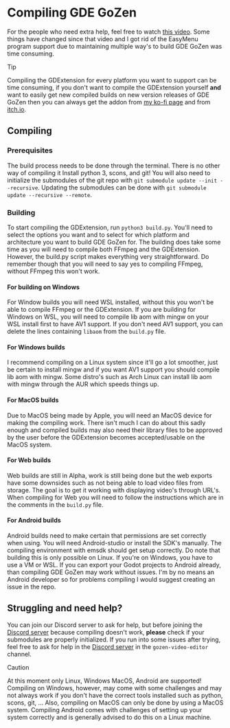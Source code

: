# Compiling GDE GoZen
For the people who need extra help, feel free to watch [this video](https://youtu.be/62smFmZyekg). Some things have changed since that video and I got rid of the EasyMenu program support due to maintaining multiple way's to build GDE GoZen was time consuming.

> [!TIP]
> Compiling the GDExtension for every platform you want to support can be time consuming, if you don't want to compile the GDExtension yourself **and** want to easily get new compiled builds on new version releases of GDE GoZen then you can always get the addon from [my ko-fi page](https://ko-fi.com/s/c6ec85052b) and from [itch.io](https://voylin.itch.io/gde-gozen-video-playback-addon-for-godot).

## Compiling
### Prerequisites
The build process needs to be done through the terminal. There is no other way of compiling it 
Install python 3, scons, and git! You will also need to initialize the submodules of the git repo with `git submodule update --init --recursive`. Updating the submodules can be done with `git submodule update --recursive --remote`.

### Building
To start compiling the GDExtension, run `python3 build.py`. You'll need to select the options you want and to select for which platform and architecture you want to build GDE GoZen for. The building does take some time as you will need to compile both FFmpeg and the GDExtension. However, the build.py script makes everything very straightforward. Do remember though that you will need to say yes to compiling FFmpeg, without FFmpeg this won't work.

#### For building on Windows
For Window builds you will need WSL installed, without this you won't be able to compile FFmpeg or the GDExtension.
If you are building for Windows on WSL, you will need to compile lib aom with mingw on your WSL install first to have AV1 support. If you don't need AV1 support, you can delete the lines containing `libaom` from the `build.py` file.

#### For Windows builds
I recommend compiling on a Linux system since it'll go a lot smoother, just be certain to install mingw and if you want AV1 support you should compile lib aom with mingw. Some distro's such as Arch Linux can install lib aom with mingw through the AUR which speeds things up.

#### For MacOS builds
Due to MacOS being made by Apple, you will need an MacOS device for making the compiling work. There isn't much I can do about this sadly enough and compiled builds may also need their library files to be approved by the user before the GDExtension becomes accepted/usable on the MacOS system.

#### For Web builds
Web builds are still in Alpha, work is still being done but the web exports have some downsides such as not being able to load video files from storage. The goal is to get it working with displaying video's through URL's. When compiling for Web you will need to follow the instructions which are in the comments in the `build.py` file.

#### For Android builds
Android builds need to make certain that permissions are set correctly when using. You will need Android-studio or install the SDK's manually. The compiling environment with emsdk should get setup correctly. Do note that building this is only possible on Linux. If you're on Windows, you have to use a VM or WSL. If you can export your Godot projects to Android already, than compiling GDE GoZen may work without issues. I'm by no means an Android developer so for problems compiling I would suggest creating an issue in the repo.

## Struggling and need help?

You can join our Discord server to ask for help, but before joining the [Discord server](https://discord.com/invite/BdbUf7VKYC) because compiling doesn't work, **please** check if your submodules are properly initialized. If you run into some issues after trying, feel free to ask for help in the [Discord server](https://discord.com/invite/BdbUf7VKYC) in the `gozen-video-editor` channel.

> [!CAUTION]
> At this moment only Linux, Windows MacOS, Android are supported! Compiling on Windows, however, may come with some challenges and may not always work if you don't have the correct tools installed such as python, scons, git, ... Also, compiling on MacOS can only be done by using a MacOS system. Compiling Android comes with challenges of setting up your system correctly and is generally advised to do this on a Linux machine.
